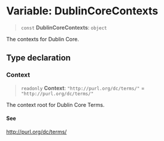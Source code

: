 # Variable: DublinCoreContexts

> `const` **DublinCoreContexts**: `object`

The contexts for Dublin Core.

## Type declaration

### Context

> `readonly` **Context**: `"http://purl.org/dc/terms/"` = `"http://purl.org/dc/terms/"`

The context root for Dublin Core Terms.

#### See

http://purl.org/dc/terms/
